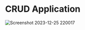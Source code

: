 # CRUD Application

![Screenshot 2023-12-25 220017](https://github.com/bhagyashrichavan-512/Crud-Operation/assets/154747913/378faa50-df6d-4a54-80a0-9353198e71b9)
